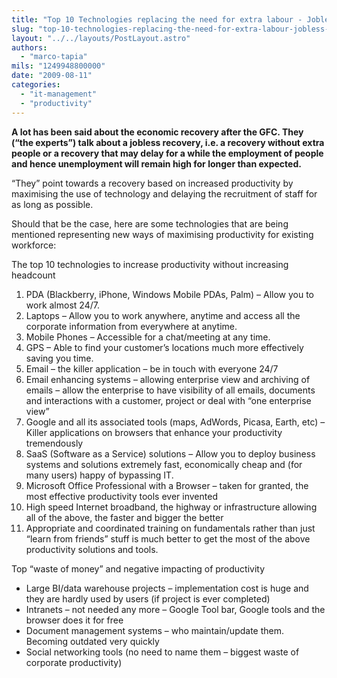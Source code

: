 ```yaml
---
title: "Top 10 Technologies replacing the need for extra labour - Jobless recovery"
slug: "top-10-technologies-replacing-the-need-for-extra-labour-jobless-recovery"
layout: "../../layouts/PostLayout.astro"
authors: 
  - "marco-tapia"
mils: "1249948800000"
date: "2009-08-11"
categories: 
  - "it-management"
  - "productivity"
---
```


**A lot has been said about the economic recovery after the GFC. They (“the experts”) talk about a jobless recovery, i.e. a recovery without extra people or a recovery that may delay for a while the employment of people and hence unemployment will remain high for longer than expected.**

“They” point towards a recovery based on increased productivity by maximising the use of technology and delaying the recruitment of staff for as long as possible.

Should that be the case, here are some technologies that are being mentioned representing new ways of maximising productivity for existing workforce:

The top 10 technologies to increase productivity without increasing headcount

1. PDA (Blackberry, iPhone, Windows Mobile PDAs, Palm) – Allow you to work almost 24/7.
2. Laptops – Allow you to work anywhere, anytime and access all the corporate information from everywhere at anytime.
3. Mobile Phones – Accessible for a chat/meeting at any time.
4. GPS – Able to find your customer’s locations much more effectively saving you time.
5. Email – the killer application – be in touch with everyone 24/7
6. Email enhancing systems – allowing enterprise view and archiving of emails – allow the enterprise to have visibility of all emails, documents and interactions with a customer, project or deal with “one enterprise view”
7. Google and all its associated tools (maps, AdWords, Picasa, Earth, etc) – Killer applications on browsers that enhance your productivity tremendously
8. SaaS (Software as a Service) solutions – Allow you to deploy business systems and solutions extremely fast, economically cheap and (for many users) happy of bypassing IT.
9. Microsoft Office Professional with a Browser – taken for granted, the most effective productivity tools ever invented
10. High speed Internet broadband, the highway or infrastructure allowing all of the above, the faster and bigger the better
11. Appropriate and coordinated training on fundamentals rather than just “learn from friends” stuff is much better to get the most of the above productivity solutions and tools.

Top “waste of money” and negative impacting of productivity

- Large BI/data warehouse projects – implementation cost is huge and they are hardly used by users (if project is ever completed)
- Intranets – not needed any more – Google Tool bar, Google tools and the browser does it for free
- Document management systems – who maintain/update them. Becoming outdated very quickly
- Social networking tools (no need to name them – biggest waste of corporate productivity)
